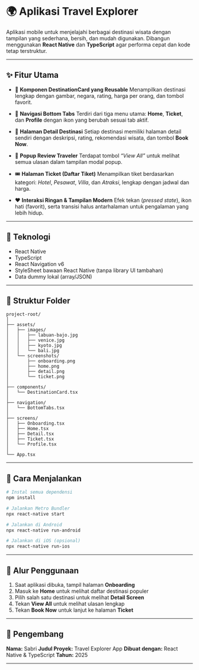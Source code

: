 

# 🌍 Aplikasi Travel Explorer

Aplikasi mobile untuk menjelajahi berbagai destinasi wisata dengan tampilan yang sederhana, bersih, dan mudah digunakan.
Dibangun menggunakan **React Native** dan **TypeScript** agar performa cepat dan kode tetap terstruktur.

---

## ✨ Fitur Utama

* 🧩 **Komponen DestinationCard yang Reusable**
  Menampilkan destinasi lengkap dengan gambar, negara, rating, harga per orang, dan tombol favorit.

* 🧭 **Navigasi Bottom Tabs**
  Terdiri dari tiga menu utama: **Home**, **Ticket**, dan **Profile** dengan ikon yang berubah sesuai tab aktif.

* 📍 **Halaman Detail Destinasi**
  Setiap destinasi memiliki halaman detail sendiri dengan deskripsi, rating, rekomendasi wisata, dan tombol **Book Now**.

* 💬 **Popup Review Traveler**
  Terdapat tombol *“View All”* untuk melihat semua ulasan dalam tampilan modal popup.

* 🎟️ **Halaman Ticket (Daftar Tiket)**
  Menampilkan tiket berdasarkan kategori: *Hotel*, *Pesawat*, *Villa*, dan *Atraksi*, lengkap dengan jadwal dan harga.

* ❤️ **Interaksi Ringan & Tampilan Modern**
  Efek tekan (*pressed state*), ikon hati (favorit), serta transisi halus antarhalaman untuk pengalaman yang lebih hidup.

---

## 🧰 Teknologi

* React Native
* TypeScript
* React Navigation v6
* StyleSheet bawaan React Native (tanpa library UI tambahan)
* Data dummy lokal (array/JSON)

---

## 📂 Struktur Folder

```
project-root/
│
├── assets/
│   ├── images/
│   │   ├── labuan-bajo.jpg
│   │   ├── venice.jpg
│   │   ├── kyoto.jpg
│   │   └── bali.jpg
│   └── screenshots/
│       ├── onboarding.png
│       ├── home.png
│       ├── detail.png
│       └── ticket.png
│
├── components/
│   └── DestinationCard.tsx
│
├── navigation/
│   └── BottomTabs.tsx
│
├── screens/
│   ├── Onboarding.tsx
│   ├── Home.tsx
│   ├── Detail.tsx
│   ├── Ticket.tsx
│   └── Profile.tsx
│
└── App.tsx
```

---

## 🚀 Cara Menjalankan

```bash
# Instal semua dependensi
npm install

# Jalankan Metro Bundler
npx react-native start

# Jalankan di Android
npx react-native run-android

# Jalankan di iOS (opsional)
npx react-native run-ios
```

---

## 📱 Alur Penggunaan

1. Saat aplikasi dibuka, tampil halaman **Onboarding**
2. Masuk ke **Home** untuk melihat daftar destinasi populer
3. Pilih salah satu destinasi untuk melihat **Detail Screen**
4. Tekan **View All** untuk melihat ulasan lengkap
5. Tekan **Book Now** untuk lanjut ke halaman **Ticket**

---

## 👤 Pengembang

**Nama:** Sabri
**Judul Proyek:** Travel Explorer App
**Dibuat dengan:** React Native & TypeScript
**Tahun:** 2025

---
